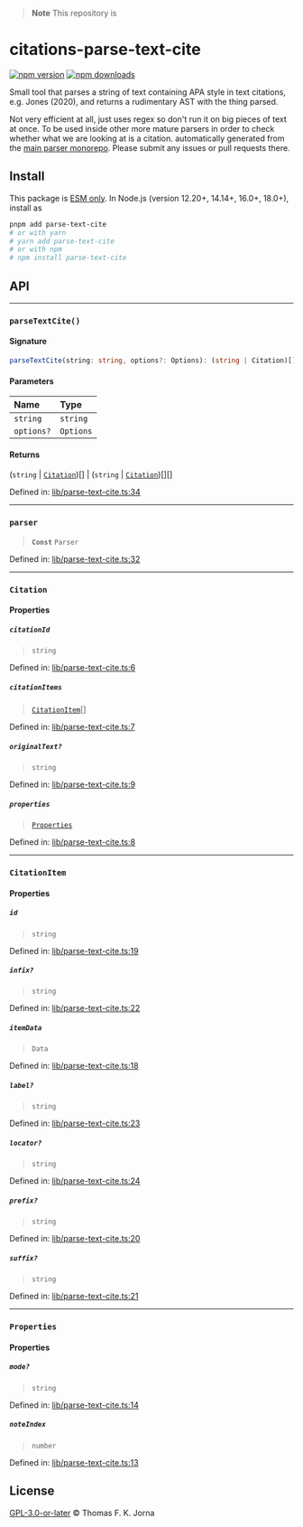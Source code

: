> **Note**
> This repository is

# citations-parse-text-cite

[![npm version](https://badge.fury.io/js/parse-text-cite.svg)](https://badge.fury.io/js/parse-text-cite) [![npm downloads](https://img.shields.io/npm/dm/parse-text-cite.svg)](https://www.npmjs.com/package/parse-text-cite)

Small tool that parses a string of text containing APA style in text citations, e.g. Jones (2020), and returns a rudimentary AST with the thing parsed.

Not very efficient at all, just uses regex so don't run it on big pieces of text at once. To be used inside other more mature parsers in order to check whether what we are looking at is a citation.
automatically generated from the [main parser monorepo](https://github.com/TrialAndErrorOrg/parsers). Please submit any issues or pull requests there.

## Install

This package is [ESM only](https://gist.github.com/sindresorhus/a39789f98801d908bbc7ff3ecc99d99c). In Node.js (version 12.20+, 14.14+, 16.0+, 18.0+), install as

```bash
pnpm add parse-text-cite
# or with yarn
# yarn add parse-text-cite
# or with npm
# npm install parse-text-cite
```

## API

---

### `parseTextCite()`

#### Signature

```ts
parseTextCite(string: string, options?: Options): (string | Citation)[] | (string | Citation)[][];
```

#### Parameters

| Name       | Type      |
| :--------- | :-------- |
| `string`   | `string`  |
| `options?` | `Options` |

#### Returns

(`string` | [`Citation`](modules.md#citation))[] | (`string` | [`Citation`](modules.md#citation))[][]

Defined in: [lib/parse-text-cite.ts:34](https://github.com/TrialAndErrorOrg/parsers/blob/main/libs/citations/parse-text-cite/src/lib/parse-text-cite.ts#L34)

---

### `parser`

> **`Const`** `Parser`

Defined in: [lib/parse-text-cite.ts:32](https://github.com/TrialAndErrorOrg/parsers/blob/main/libs/citations/parse-text-cite/src/lib/parse-text-cite.ts#L32)

---

### `Citation`

#### Properties

##### `citationId`

> `string`

Defined in: [lib/parse-text-cite.ts:6](https://github.com/TrialAndErrorOrg/parsers/blob/main/libs/citations/parse-text-cite/src/lib/parse-text-cite.ts#L6)

##### `citationItems`

> [`CitationItem`](modules.md#citationitem)[]

Defined in: [lib/parse-text-cite.ts:7](https://github.com/TrialAndErrorOrg/parsers/blob/main/libs/citations/parse-text-cite/src/lib/parse-text-cite.ts#L7)

##### `originalText?`

> `string`

Defined in: [lib/parse-text-cite.ts:9](https://github.com/TrialAndErrorOrg/parsers/blob/main/libs/citations/parse-text-cite/src/lib/parse-text-cite.ts#L9)

##### `properties`

> [`Properties`](modules.md#properties)

Defined in: [lib/parse-text-cite.ts:8](https://github.com/TrialAndErrorOrg/parsers/blob/main/libs/citations/parse-text-cite/src/lib/parse-text-cite.ts#L8)

---

### `CitationItem`

#### Properties

##### `id`

> `string`

Defined in: [lib/parse-text-cite.ts:19](https://github.com/TrialAndErrorOrg/parsers/blob/main/libs/citations/parse-text-cite/src/lib/parse-text-cite.ts#L19)

##### `infix?`

> `string`

Defined in: [lib/parse-text-cite.ts:22](https://github.com/TrialAndErrorOrg/parsers/blob/main/libs/citations/parse-text-cite/src/lib/parse-text-cite.ts#L22)

##### `itemData`

> `Data`

Defined in: [lib/parse-text-cite.ts:18](https://github.com/TrialAndErrorOrg/parsers/blob/main/libs/citations/parse-text-cite/src/lib/parse-text-cite.ts#L18)

##### `label?`

> `string`

Defined in: [lib/parse-text-cite.ts:23](https://github.com/TrialAndErrorOrg/parsers/blob/main/libs/citations/parse-text-cite/src/lib/parse-text-cite.ts#L23)

##### `locator?`

> `string`

Defined in: [lib/parse-text-cite.ts:24](https://github.com/TrialAndErrorOrg/parsers/blob/main/libs/citations/parse-text-cite/src/lib/parse-text-cite.ts#L24)

##### `prefix?`

> `string`

Defined in: [lib/parse-text-cite.ts:20](https://github.com/TrialAndErrorOrg/parsers/blob/main/libs/citations/parse-text-cite/src/lib/parse-text-cite.ts#L20)

##### `suffix?`

> `string`

Defined in: [lib/parse-text-cite.ts:21](https://github.com/TrialAndErrorOrg/parsers/blob/main/libs/citations/parse-text-cite/src/lib/parse-text-cite.ts#L21)

---

### `Properties`

#### Properties

##### `mode?`

> `string`

Defined in: [lib/parse-text-cite.ts:14](https://github.com/TrialAndErrorOrg/parsers/blob/main/libs/citations/parse-text-cite/src/lib/parse-text-cite.ts#L14)

##### `noteIndex`

> `number`

Defined in: [lib/parse-text-cite.ts:13](https://github.com/TrialAndErrorOrg/parsers/blob/main/libs/citations/parse-text-cite/src/lib/parse-text-cite.ts#L13)

## License

[GPL-3.0-or-later](LICENSE) © Thomas F. K. Jorna
